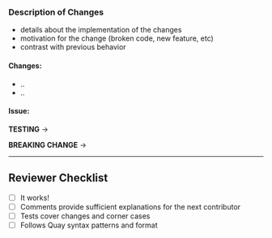 
### Description of Changes

* details about the implementation of the changes
* motivation for the change (broken code, new feature, etc)
* contrast with previous behavior


#### Changes:

* ..
* ..

#### Issue: <link to story or task>


**TESTING** ->

**BREAKING CHANGE** ->


---

## Reviewer Checklist

- [ ] It works!
- [ ] Comments provide sufficient explanations for the next contributor
- [ ] Tests cover changes and corner cases
- [ ] Follows Quay syntax patterns and format
